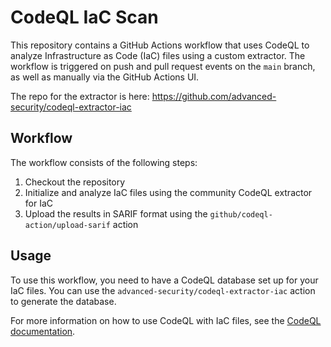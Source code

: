 # CodeQL IaC Scan

This repository contains a GitHub Actions workflow that uses CodeQL to analyze Infrastructure as Code (IaC) files using a custom extractor. The workflow is triggered on push and pull request events on the `main` branch, as well as manually via the GitHub Actions UI.

The repo for the extractor is here: https://github.com/advanced-security/codeql-extractor-iac

## Workflow

The workflow consists of the following steps:

1. Checkout the repository
2. Initialize and analyze IaC files using the community CodeQL extractor for IaC
3. Upload the results in SARIF format using the `github/codeql-action/upload-sarif` action

## Usage

To use this workflow, you need to have a CodeQL database set up for your IaC files. You can use the `advanced-security/codeql-extractor-iac` action to generate the database.

For more information on how to use CodeQL with IaC files, see the [CodeQL documentation](https://codeql.github.com/docs/codeql-for-infrastructure/).
